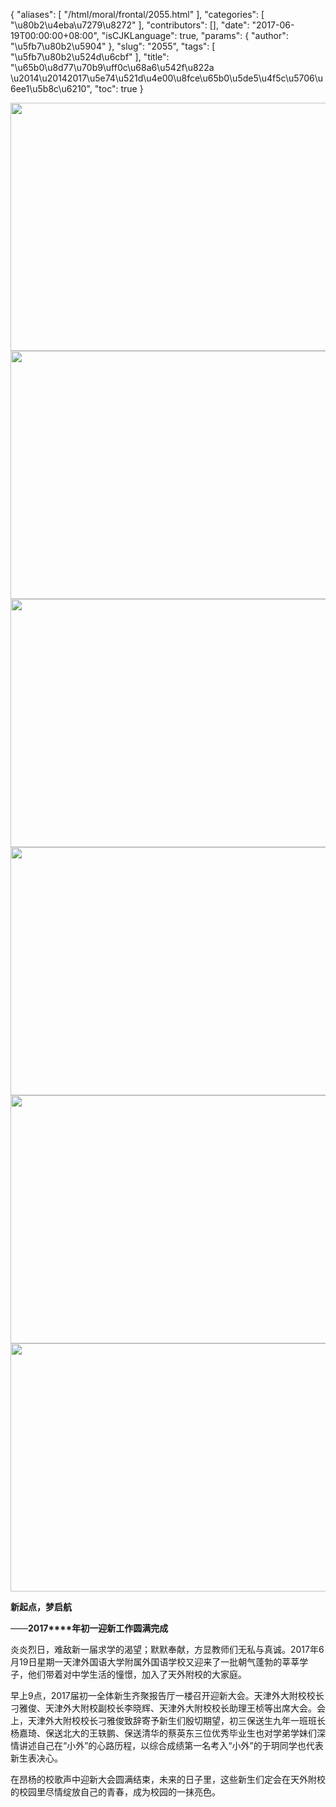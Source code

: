 {
    "aliases": [
        "/html/moral/frontal/2055.html"
    ],
    "categories": [
        "\u80b2\u4eba\u7279\u8272"
    ],
    "contributors": [],
    "date": "2017-06-19T00:00:00+08:00",
    "isCJKLanguage": true,
    "params": {
        "author": "\u5fb7\u80b2\u5904"
    },
    "slug": "2055",
    "tags": [
        "\u5fb7\u80b2\u524d\u6cbf"
    ],
    "title": "\u65b0\u8d77\u70b9\uff0c\u68a6\u542f\u822a \u2014\u20142017\u5e74\u521d\u4e00\u8fce\u65b0\u5de5\u4f5c\u5706\u6ee1\u5b8c\u6210",
    "toc": true
}


<img
    src="https://cdn.tfls.online/mirror/full/50bf270c01af83bb7b7095cc5b6991f976f62b48.jpg"
    style="display:block;margin-left:auto;margin-right:auto;"
    decoding="async"
    fetchpriority="auto"
    loading="lazy"
    height="397"
    width="600"
/>
<img
    src="https://cdn.tfls.online/mirror/full/d322aa92801ccaecb39441b76378a83597c80010.jpg"
    style="display:block;margin-left:auto;margin-right:auto;"
    decoding="async"
    fetchpriority="auto"
    loading="lazy"
    height="397"
    width="600"
/>
<img
    src="https://cdn.tfls.online/mirror/full/01362a452d5e944803fdd74c1ac65ab4f221827d.jpg"
    style="display:block;margin-left:auto;margin-right:auto;"
    decoding="async"
    fetchpriority="auto"
    loading="lazy"
    height="397"
    width="600"
/>
<img
    src="https://cdn.tfls.online/mirror/full/11e40406dc8e74f2ec41f4a6f01bbe9410630915.jpg"
    style="display:block;margin-left:auto;margin-right:auto;"
    decoding="async"
    fetchpriority="auto"
    loading="lazy"
    height="397"
    width="600"
/>
<img
    src="https://cdn.tfls.online/mirror/full/bebfa7099fe9ccffb40d29cd3f8446cbac88f7cc.jpg"
    style="display:block;margin-left:auto;margin-right:auto;"
    decoding="async"
    fetchpriority="auto"
    loading="lazy"
    height="397"
    width="600"
/>
<img
    src="https://cdn.tfls.online/mirror/full/270b3feb6476ff732bdad2dcb28565b3fd32f176.jpg"
    style="display:block;margin-left:auto;margin-right:auto;"
    decoding="async"
    fetchpriority="auto"
    loading="lazy"
    height="397"
    width="600"
/>




  





**新起点，梦启航**




——**2017****年初一迎新工作圆满完成**




炎炎烈日，难敌新一届求学的渴望；默默奉献，方显教师们无私与真诚。2017年6月19日星期一天津外国语大学附属外国语学校又迎来了一批朝气蓬勃的莘莘学子，他们带着对中学生活的憧憬，加入了天外附校的大家庭。




早上9点，2017届初一全体新生齐聚报告厅一楼召开迎新大会。天津外大附校校长刁雅俊、天津外大附校副校长李晓辉、天津外大附校校长助理王桢等出席大会。会上，天津外大附校校长刁雅俊致辞寄予新生们殷切期望，初三保送生九年一班班长杨嘉琦、保送北大的王轶鹏、保送清华的蔡英东三位优秀毕业生也对学弟学妹们深情讲述自己在“小外”的心路历程，以综合成绩第一名考入“小外”的于玥同学也代表新生表决心。




在昂杨的校歌声中迎新大会圆满结束，未来的日子里，这些新生们定会在天外附校的校园里尽情绽放自己的青春，成为校园的一抹亮色。




  



